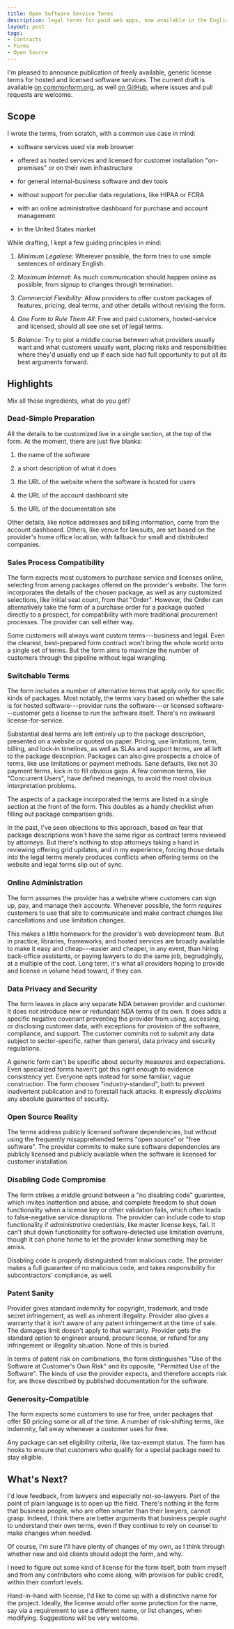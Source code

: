 ```yaml
---
title: Open Software Service Terms
description: legal terms for paid web apps, now available in the English language
layout: post
tags:
- Contracts
- Forms
- Open Source
---
```


I'm pleased to announce publication of freely available, generic license terms for hosted and licensed software services.  The current draft is available [on commonform.org](https://commonform.org/kemitchell/generic-software-service-terms/latest), as well [on GitHub](https://github.com/kemitchell/software-service-terms/releases), where issues and pull requests are welcome.

<!--jump-->

## Scope

I wrote the terms, from scratch, with a common use case in mind:

- software services used via web browser

- offered as hosted services and licensed for customer installation "on-premises" or on their own infrastructure

- for general internal-business software and dev tools

- without support for peculiar data regulations, like HIPAA or FCRA

- with an online administrative dashboard for purchase and account management

- in the United States market

While drafting, I kept a few guiding principles in mind:

1.  _Minimum Legalese_:  Wherever possible, the form tries to use simple sentences of ordinary English.

2.  _Maximum Internet_:  As much communication should happen online as possible, from signup to changes through termination.

3.  _Commercial Flexibility_:  Allow providers to offer custom packages of features, pricing, deal terms, and other details without revising the form.

4.  _One Form to Rule Them All_:  Free and paid customers, hosted-service and licensed, should all see one set of legal terms.

5.  _Balance_:  Try to plot a middle course between what providers usually want and what customers usually want, placing risks and responsibilities where they'd usually end up if each side had full opportunity to put all its best arguments forward.

## Highlights

Mix all those ingredients, what do you get?

### Dead-Simple Preparation

All the details to be customized live in a single section, at the top of the form.  At the moment, there are just five blanks:

1.  the name of the software

2.  a short description of what it does

3.  the URL of the website where the software is hosted for users

4.  the URL of the account dashboard site

5.  the URL of the documentation site

Other details, like notice addresses and billing information, come from the account dashboard.  Others, like venue for lawsuits, are set based on the provider's home office location, with fallback for small and distributed companies.

### Sales Process Compatibility

The form expects most customers to purchase service and licenses online, selecting from among packages offered on the provider's website.  The form incorporates the details of the chosen package, as well as any customized selections, like initial seat count, from that "Order".  However, the Order can alternatively take the form of a purchase order for a package quoted directly to a prospect, for compatibility with more traditional procurement processes.  The provider can sell either way.

Some customers will always want custom terms---business and legal.  Even the clearest, best-prepared form contract won't bring the whole world onto a single set of terms.  But the form aims to maximize the number of customers through the pipeline without legal wrangling.

### Switchable Terms

The form includes a number of alternative terms that apply only for specific kinds of packages.  Most notably, the terms vary based on whether the sale is for hosted software---provider runs the software---or licensed software---customer gets a license to run the software itself.  There's no awkward license-for-service.

Substantial deal terms are left entirely up to the package description, presented on a website or quoted on paper.  Pricing, use limitations, term, billing, and lock-in timelines, as well as SLAs and support terms, are all left to the package description.  Packages can also give prospects a choice of terms, like use limitations or payment methods.  Sane defaults, like net 30 payment terms, kick in to fill obvious gaps.  A few common terms, like "Concurrent Users", have defined meanings, to avoid the most obvious interpretation problems.

The aspects of a package incorporated the terms are listed in a single section at the front of the form.  This doubles as a handy checklist when filling out package comparison grids.

In the past, I've seen objections to this approach, based on fear that package descriptions won't have the same rigor as contract terms reviewed by attorneys.  But there's nothing to stop attorneys taking a hand in reviewing offering grid updates, and in my experience, forcing those details into the legal terms merely produces conflicts when offering terms on the website and legal forms slip out of sync.

### Online Administration

The form assumes the provider has a website where customers can sign up, pay, and manage their accounts.  Whenever possible, the form _requires_ customers to use that site to communicate and make contract changes like cancellations and use limitation changes.

This makes a little homework for the provider's web development team.  But in practice, libraries, frameworks, and hosted services are broadly available to make it easy and cheap---easier and cheaper, in any event, than hiring back-office assistants, or paying lawyers to do the same job, begrudgingly, at a multiple of the cost.  Long term, it's what all providers hoping to provide and license in volume head toward, if they can.

### Data Privacy and Security

The form leaves in place any separate NDA between provider and customer.  It does _not_ introduce new or redundant NDA terms of its own.  It does adds a specific negative covenant preventing the provider from using, accessing, or disclosing customer data, with exceptions for provision of the software, compliance, and support.  The customer commits not to submit any data subject to sector-specific, rather than general, data privacy and security regulations.

A generic form can't be specific about security measures and expectations.  Even specialized forms haven't got this right enough to evidence consistency yet.  Everyone opts instead for some familiar, vague construction.  The form chooses "industry-standard", both to prevent inadvertent publication and to forestall hack attacks.  It expressly _disclaims_ any absolute guarantee of security.

### Open Source Reality

The terms address publicly licensed software dependencies, but without using the frequently misapprehended terms "open source" or "free software".  The provider commits to make sure software dependencies are publicly licensed and publicly available when the software is licensed for customer installation.

### Disabling Code Compromise

The form strikes a middle ground between a "no disabling code" guarantee, which invites inattention and abuse, and complete freedom to shut down functionality when a license key or other validation fails, which often leads to false-negative service disruptions.  The provider can include code to stop functionality if _administrative_ credentials, like master license keys, fail.  It can't shut down functionality for software-detected use limitation overruns, though it can phone home to let the provider know something may be amiss.

Disabling code is properly distinguished from malicious code.  The provider makes a full guarantee of no malicious code, and takes responsibility for subcontractors' compliance, as well.

### Patent Sanity

Provider gives standard indemnity for copyright, trademark, and trade secret infringement, as well as inherent illegality.  Provider also gives a warranty that it isn't aware of any patent infringement at the time of sale.  The damages limit doesn't apply to that warranty.  Provider gets the standard option to engineer around, procure license, or refund for any infringement or illegality situation.  None of this is buried.

In terms of patent risk on combinations, the form distinguishes "Use of the Software at Customer's Own Risk" and its opposite, "Permitted Use of the Software".  The kinds of use the provider expects, and therefore accepts risk for, are those described by published documentation for the software.

### Generosity-Compatible

The form expects some customers to use for free, under packages that offer $0 pricing some or all of the time.  A number of risk-shifting terms, like indemnity, fall away whenever a customer uses for free.

Any package can set eligibility criteria, like tax-exempt status.  The form has hooks to ensure that customers who qualify for a special package need to stay eligible.

## What's Next?

I'd love feedback, from lawyers and especially not-so-lawyers.  Part of the point of plain language is to open up the field.  There's nothing in the form that business people, who are often smarter than their lawyers, cannot grasp.  Indeed,  I think there are better arguments that business people _ought_ to understand their own terms, even if they continue to rely on counsel to make changes when needed.

Of course, I'm sure I'll have plenty of changes of my own, as I think through whether new and old clients should adopt the form, and why.

I need to figure out some kind of license for the form itself, both from myself and from any contributors who come along, with provision for public credit, within their comfort levels.

Hand-in-hand with license, I'd like to come up with a distinctive name for the project.  Ideally, the license would offer some protection for the name, say via a requirement to use a different name, or list changes, when modifying.  Suggestions will be very welcome.
